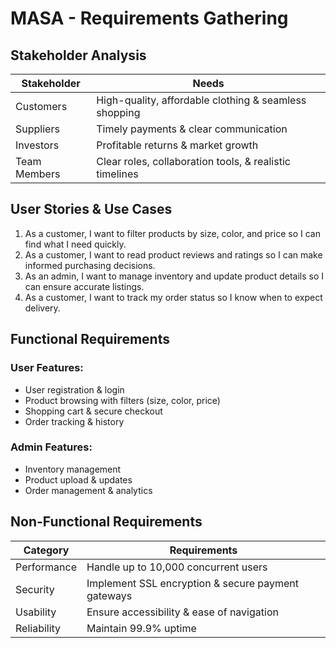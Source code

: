 # MASA - Requirements Gathering

## Stakeholder Analysis
| Stakeholder  | Needs |
|-------------|------------------------------------------------|
| Customers | High-quality, affordable clothing & seamless shopping |
| Suppliers | Timely payments & clear communication |
| Investors | Profitable returns & market growth |
| Team Members | Clear roles, collaboration tools, & realistic timelines |

## User Stories & Use Cases
1. As a customer, I want to filter products by size, color, and price so I can find what I need quickly.
2. As a customer, I want to read product reviews and ratings so I can make informed purchasing decisions.
3. As an admin, I want to manage inventory and update product details so I can ensure accurate listings.
4. As a customer, I want to track my order status so I know when to expect delivery.

## Functional Requirements
### User Features:
- User registration & login
- Product browsing with filters (size, color, price)
- Shopping cart & secure checkout
- Order tracking & history

### Admin Features:
- Inventory management
- Product upload & updates
- Order management & analytics

## Non-Functional Requirements
| Category  | Requirements |
|----------|------------------------------------------------|
| Performance | Handle up to 10,000 concurrent users |
| Security | Implement SSL encryption & secure payment gateways |
| Usability | Ensure accessibility & ease of navigation |
| Reliability | Maintain 99.9% uptime |
